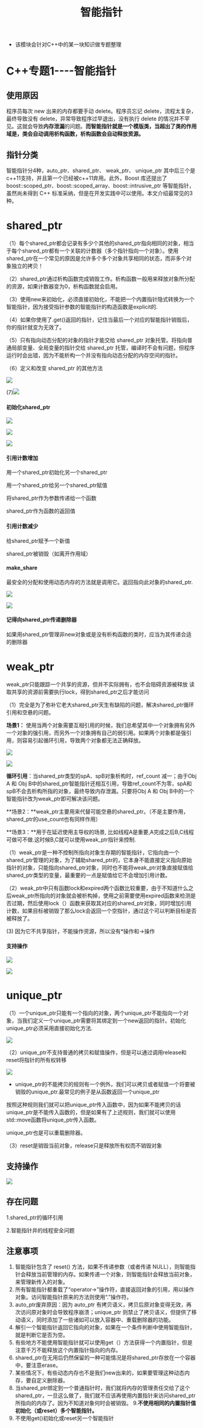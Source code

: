 ﻿---
layout: post
title:  "智能指针"
data: 星期二, 11. 二月 2020 02:48下午 
categories: C++
tags: 专题
---
* 该模块会针对C++中的某一块知识做专题整理

# C++专题1----智能指针

## 使用原因
程序员每次 new 出来的内存都要手动 delete。程序员忘记 delete，流程太复杂，最终导致没有 delete，异常导致程序过早退出，没有执行 delete 的情况并不罕见。这就会导致**内存泄漏**的问题。**而智能指针就是一个模版类，当超出了类的作用域是，类会自动调用析构函数，析构函数会自动释放资源。**

## 指针分类
智能指针分4种，auto_ptr、shared_ptr、 weak_ptr、 unique_ptr 其中后三个是c++11支持，并且第一个已经被c++11弃用。此外，Boost 库还提出了 boost::scoped_ptr、boost::scoped_array、boost::intrusive_ptr 等智能指针，虽然尚未得到 C++ 标准采纳，但是在开发实践中可以使用。本文介绍最常见的3种。

# shared_ptr

（1）每个shared_ptr都会记录有多少个其他的shared_ptr指向相同的对象，相当于每个shared_ptr都有一个关联的计数器（多个指针指向一个对象）。使用shared_ptr在一个常见的原因是允许多个多个对象共享相同的状态，而非多个对象独立的拷贝！

 （2）shared_ptr通过析构函数完成销毁工作。析构函数一般用来释放对象所分配的资源，如果计数器变为0，析构函数就会启用。

（3）使用new来初始化，必须直接初始化，不能把一个内置指针隐式转换为一个智能指针，因为接受指针参数的智能指针的构造函数是explicit的.

（4）如果你使用了.get()返回的指针，记住当最后一个对应的智能指针销毁后，你的指针就变为无效了。

（5）只有指向动态分配的对象的指针才能交给 shared_ptr 对象托管。将指向普通局部变量、全局变量的指针交给 shared_ptr 托管，编译时不会有问题，但程序运行时会出错，因为不能析构一个并没有指向动态分配的内存空间的指针。

（6）定义和改变 shared_ptr 的其他方法

>
![](https://github.com/LLLibra/LLLibra.github.io/raw/master/_posts/imgs/20200211-175223.png)



(7)![](https://github.com/LLLibra/LLLibra.github.io/raw/master/_posts/imgs/20200314-101645.png)

#### 初始化shared_ptr

![](https://github.com/LLLibra/LLLibra.github.io/raw/master/_posts/imgs/20200211-175301.png)

![](https://github.com/LLLibra/LLLibra.github.io/raw/master/_posts/imgs/20200314-102532.png)

![](https://github.com/LLLibra/LLLibra.github.io/raw/master/_posts/imgs/20200314-102918.png)

#### 引用计数增加
用一个shared_ptr初始化另一个shared_ptr

用一个shared_ptr给另一个shared_ptr赋值

将shared_ptr作为参数传递给一个函数

shared_ptr作为函数的返回值

#### 引用计数减少
给shared_ptr赋予一个新值

shared_ptr被销毁（如离开作用域）

#### make_share
最安全的分配和使用动态内存的方法就是调用它。返回指向此对象的shared_ptr.

![](https://github.com/LLLibra/LLLibra.github.io/raw/master/_posts/imgs/20200314-094424.png)

![](https://github.com/LLLibra/LLLibra.github.io/raw/master/_posts/imgs/20200314-094428.png)

#### 记得向shared_ptr传递删除器

如果用shared_ptr管理非new对象或是没有析构函数的类时，应当为其传递合适的删除器

#  weak_ptr
>
weak_ptr只能跟踪一个共享的资源，但并不实际拥有，也不会阻碍资源被释放
读取共享的资源前需要执行lock，得到shared_ptr之后才能访问

（1）完全是为了弥补它老大shared_ptr天生有缺陷的问题，解决shared_ptr循环引用和空悬的问题。

**场景1：** 使用当两个对象需要互相引用的时候，我们总希望其中一个对象拥有另外一个对象的强引用，而另外一个对象拥有自己的弱引用。如果两个对象都是强引用，则容易引起循环引用，导致两个对象都无法正确释放。

![](https://github.com/LLLibra/LLLibra.github.io/raw/master/_posts/imgs/20200211-173205.png)

![](https://github.com/LLLibra/LLLibra.github.io/raw/master/_posts/imgs/20200418-154159.png)
>
**循环引用**：当shared_ptr类型的spA、spB对象析构时，ref_count 减一；由于Obj A 和 Obj B中的shared_ptr智能指针还相互引用，导致ref_count不为零，spA和spB不会去析构所指的对象，最终导致内存泄漏。只要将Obj A 和 Obj B中的一个智能指针改为weak_ptr即可解决该问题。

**场景2：**weak_ptr主要用来代替可能空悬的shared_ptr。（不是主要作用，shared_ptr的use_count也有同样作用）

**场景3：**用于在延迟使用主导权的场景, 比如线程A是重要,A完成之后B,C线程可做可不做.这时候B,C就可以使用weak_ptr指针来控制.

（1）weak_ptr是一种不控制所指向对象生存期的智能指针，它指向由一个shared_ptr管理的对象，为了辅助shared_ptr的，它本身不能直接定义指向原始指针的对象，只能指向shared_ptr对象，同时也不能将weak_ptr对象直接赋值给shared_ptr类型的变量，最重要的一点是赋值给它不会增加引用计数。

（2）weak_ptr中只有函数lock和expired两个函数比较重要，由于不知道什么之后weak_ptr所指向的对象就会被析构掉，使用之前需要使用expired函数来检测是否过期，然后使用lock（）函数来获取其对应的shared_ptr对象，同时增加引用计数，如果目标被销毁了那么lock会返回一个空指针，通过这个可以判断目标是否被释放了。

(3) 因为它不共享指针，不能操作资源，所以没有*操作和->操作

#### 支持操作

![](https://github.com/LLLibra/LLLibra.github.io/raw/master/_posts/imgs/20200211-175656.png)

![](https://github.com/LLLibra/LLLibra.github.io/raw/master/_posts/imgs/20200314-102144.png)

# unique_ptr

（1）一个unique_ptr只能有一个指向的对象，两个unique_ptr不能指向一个对象，当我们定义一个unique_ptr需要将其绑定到一个new返回的指针。初始化unique_ptr必须采用直接初始化方法.

![](https://github.com/LLLibra/LLLibra.github.io/raw/master/_posts/imgs/20200211-150152.png)

（2）unique_ptr不支持普通的拷贝和赋值操作，但是可以通过调用release和reset将指针的所有权转移

![](https://github.com/LLLibra/LLLibra.github.io/raw/master/_posts/imgs/20200211-150232.png)

* unique_ptr的不能拷贝的规则有一个例外，我们可以拷贝或者赋值一个将要被销毁的unique_ptr.最常见的例子是从函数返回一个unique_ptr
>
按照这种规则我们就可以把unique_ptr传入函数中，因为如果不能拷贝的话unique_ptr是不能传入函数的，但是如果有了上述规则，我们就可以使用std::move函数将unique_ptr传入函数。

 unique_ptr也是可以重载删除器。
 
 （3）reset是销毁当前对象，release只是释放所有权而不销毁对象

## 支持操作

![](https://github.com/LLLibra/LLLibra.github.io/raw/master/_posts/imgs/20200211-175724.png)


## 存在问题
1.shared_ptr的循环引用

2.智能指针并的线程安全问题

## 注意事项
1. 智能指针包含了 reset() 方法，如果不传递参数（或者传递 NULL），则智能指针会释放当前管理的内存。如果传递一个对象，则智能指针会释放当前对象，来管理新传入的对象。
2. 所有智能指针都重载了“operator->”操作符，直接返回对象的引用，用以操作对象。访问智能指针原来的方法则使用“.”操作符。
3. auto_ptr废弃原因：因为 auto_ptr 有拷贝语义，拷贝后原对象变得无效，再次访问原对象时会导致程序崩溃；unique_ptr 则禁止了拷贝语义，但提供了移动语义，同时添加了一些诸如可以放入容器中、重载删除器的功能。
4. 解引一个智能指针返回它指向的对象，如果在一个条件判断中使用智能指针，就是判断它是否为空。
5. 有些地方不能使用智能指针就可以使用get（）方法获得一个内置指针，但是注意千万不能释放这个内置指针指向的内存。
6. shared_ptr在无用后仍然保留的一种可能情况是将shared_ptr存放在一个容器中，要注意erase。
7. 某些情况下，有些动态内存也不是我们new出来的，如果要管理这种动态内存，要自定义删除器。
8. 当shared_ptr绑定到一个普通指针时，我们就将内存的管理责任交给了这个shared_ptr，一旦这么做了，我们就不应该再使用内置指针来访问shared_ptr所指向的内存了。因为不知道对象何时会被销毁。
9.**不使用相同的内置指针值初始化（或reset）多个智能指针。**
10. 不使用get()初始化或reset另一个智能指针


